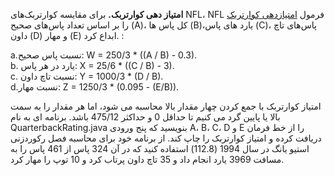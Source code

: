 **امتیاز دهی کوارتربک.** برای مقایسه کوارتربک‌های NFL، NFL فرمول [امتیازدهی کوارتربک](http://www.mathnotes.com/aw_quarterback.html) را بر اساس تعداد پاس‌های صحیح (A)، کل پاس ها (B)،یارد های پاس‌ (C)، پاس‌های تاچ داون (D) و مهار (E) ابداع کرد. :      
       
a.نسبت پاس صحیح: W = 250/3 * ((A / B) - 0.3).     
b. یارد در هر پاس: X = 25/6 * ((C / B) - 3).     
c. نسبت تاچ داون: Y = 1000/3 * (D / B).     
d.نسبت مهار: Z = 1250/3 * (0.095 - (E/B)).     
      
امتیاز کوارتربک با جمع کردن چهار مقدار بالا محاسبه می شود، اما هر مقدار را به سمت بالا یا پایین گرد می کنیم تا حداقل 0 و حداکثر 475/12 باشد. برنامه ای به نام  QuarterbackRating.java بنویسید که پنج ورودی A، B، C، D و E را از خط فرمان دریافت کرده و امتیاز کوارتربک‌ را چاپ کند. از برنامه خود برای محاسبه فصل رکوردزنی استیو یانگ در سال 1994 (112.8) استفاده کنید که در آن 324 پاس از 461 پاس را به مسافت 3969 یارد انجام داد و 35 تاچ داون پرتاب کرد و 10 توپ را مهار کرد.
